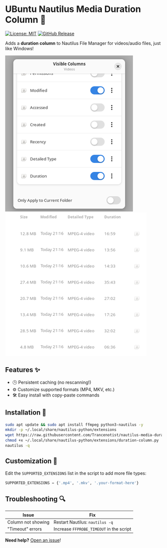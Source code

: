 # UBuntu Nautilus Media Duration Column 🎥

[![License: MIT](https://img.shields.io/badge/License-MIT-blue.svg)](https://opensource.org/licenses/MIT)
[![GitHub Release](https://img.shields.io/github/v/release/Trancenotist/nautilus-media-duration-column)](https://github.com/Trancenotist/nautilus-media-duration-column/releases)

Adds a **duration column** to Nautilus File Manager for videos/audio files, just like Windows!

![Demo Screenshot](https://github.com/Trancenotist/nautilus-media-duration-column/blob/main/screenshots/2.png)![Demo Screenshot](https://github.com/Trancenotist/nautilus-media-duration-column/blob/main/screenshots/3.png)<!-- Add a screenshot later -->

## Features ✨
- 🕒 Persistent caching (no rescanning!)
- ⚙️ Customize supported formats (MP4, MKV, etc.)
- 🛠️ Easy install with copy-paste commands

## Installation 🚀
```bash
sudo apt update && sudo apt install ffmpeg python3-nautilus -y
mkdir -p ~/.local/share/nautilus-python/extensions
wget https://raw.githubusercontent.com/Trancenotist/nautilus-media-duration-column/main/duration-column.py -O ~/.local/share/nautilus-python/extensions/duration-column.py
chmod +x ~/.local/share/nautilus-python/extensions/duration-column.py
nautilus -q
```

## Customization 🔧
Edit the `SUPPORTED_EXTENSIONS` list in the script to add more file types:
```python
SUPPORTED_EXTENSIONS = {'.mp4', '.mkv', '.your-format-here'}
```

## Troubleshooting 🔍
| Issue | Fix |
|-------|-----|
| Column not showing | Restart Nautilus: `nautilus -q` |
| "Timeout" errors | Increase `FFPROBE_TIMEOUT` in the script |

**Need help?** [Open an issue](https://github.com/Trancenotist/nautilus-media-duration-column/issues)!
